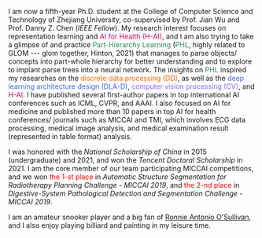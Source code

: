I am now a fifth-year Ph.D. student at the College of Computer Science and Technology of Zhejiang University, co-supervised by Prof. Jian Wu and Prof. Danny Z. Chen (*IEEE Fellow*). My research interest focuses on representation learning and <span style="color:#D70761;">AI for Health (H-AI)</span>, and I am also trying to take a glimpse of and practice <span style="color:SeaGreen">Part-Hierarchy Learning</span> (<span style="color:SeaGreen">PHL</span>, highly related to GLOM --- glom together, Hinton, 2021) that manages to parse objects/ concepts into part-whole hierarchy for better understanding and to explore to implant parse trees into a neural network. The insights on <span style="color:SeaGreen">PHL</span> inspired my researches on the <span style="color:#FC6A03;">discrete data processing (DD)</span>, as well as the <span style="color:RoyalBlue">deep learning architecture design (DLA-D)</span>, <span style="color:#8866FF;">computer vision processing (CV)</span>, and <span style="color:#D70761;">H-AI</span>. I have published several first-author papers in top international AI conferences such as ICML, CVPR, and AAAI. I also focused on AI for medicine and published more than 10 papers in top AI for health conferences/ journals such as MICCAI and TMI, which involves ECG data processing, medical image analysis, and medical examination result (represented in table format) analysis.

I was honored with the *National Scholarship of China* in 2015 (undergraduate) and 2021, and won the *Tencent Doctoral Scholarship* in 2021. I am the core member of our team participating MICCAI competitions, and we won <span style="color:red">the 1-st place</span> in *Automatic Structure Segmentation for Radiotherapy Planning Challenge - MICCAI 2019*, and <span style="color:red">the 2-nd place</span> in *Digestive-System Pathological Detection and Segmentation Challenge - MICCAI 2019*.

I am an amateur snooker player and a big fan of [Ronnie Antonio O'Sullivan](https://en.wikipedia.org/wiki/Ronnie_O%27Sullivan), and I also enjoy playing billiard and painting in my leisure time.
